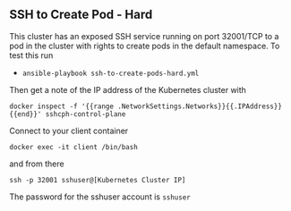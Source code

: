 ## SSH to Create Pod - Hard

This cluster has an exposed SSH service running on port 32001/TCP to a pod in the cluster with rights to create pods in the default namespace.  To test this run

- `ansible-playbook ssh-to-create-pods-hard.yml`

Then get a note of the IP address of the Kubernetes cluster with 

```
docker inspect -f '{{range .NetworkSettings.Networks}}{{.IPAddress}}{{end}}' sshcph-control-plane
```

Connect to your client container

```
docker exec -it client /bin/bash
```

and from there

```
ssh -p 32001 sshuser@[Kubernetes Cluster IP]
```

The password for the sshuser account is `sshuser`